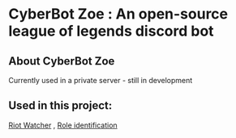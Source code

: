 # CyberBot Zoe : An open-source league of legends discord bot

## About CyberBot Zoe
Currently used in a private server - still in development

## Used in this project:
[Riot Watcher](https://github.com/pseudonym117/Riot-Watcher) , 
[Role identification](https://github.com/meraki-analytics/role-identification)
